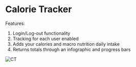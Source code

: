 # Calorie Tracker

Features:

1. Login/Log-out functionality
2. Tracking for each user enabled
3. Adds your calories and macro nutrition daily intake 
4. Returns totals through an infographic and progress bars


![CT](https://user-images.githubusercontent.com/60553621/101359342-07140580-3894-11eb-934e-54f665acfce6.JPG)
